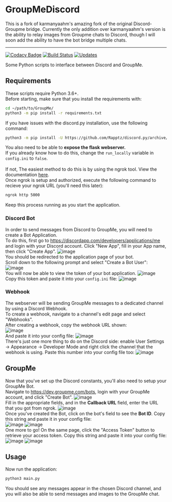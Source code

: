 # GroupMeDiscord

This is a fork of karmanyaahm's amazing fork of the original Discord-Groupme bridge. Currently the only addition over karmanyaahm's version is the ability to relay images from Groupme chats to Discord, though I will soon add the ability to have the bot bridge multiple chats.

---
[![Codacy Badge](https://api.codacy.com/project/badge/Grade/f75c31c547204176a8e8dc4412918b17)](https://app.codacy.com/app/AnonGuy/GroupMeDiscord?utm_source=github.com&utm_medium=referral&utm_content=AnonGuy/GroupMeDiscord&utm_campaign=Badge_Grade_Dashboard) [![Build Status](https://travis-ci.org/AnonGuy/GroupMeDiscord.svg?branch=master)](https://travis-ci.org/AnonGuy/GroupMeDiscord) [![Updates](https://pyup.io/repos/github/AnonGuy/GroupMeDiscord/shield.svg)](https://pyup.io/repos/github/AnonGuy/GroupMeDiscord/)


Some Python scripts to interface between Discord and GroupMe.

## Requirements
These scripts require Python 3.6+. <br/>
Before starting, make sure that you install the requirements with:
```bash
cd ~/path/to/GroupMe/
python3 -m pip install -r requirements.txt
```
If you have issues with the discord.py installation, use the following command:
```bash
python3 -m pip install -U https://github.com/Rapptz/discord.py/archive/rewrite.zip#egg=discord.py
```
You also need to be able to **expose the flask webserver.** <br/>
If you already know how to do this, change the `run_locally` variable in `config.ini` to `false`. <br/> <br/>
If not, The easiest method to do this is by using the ngrok tool. View the documentation [here](https://ngrok.com/). <br/>
Once ngrok is setup and authorized, execute the following command to recieve your ngrok URL (you'll need this later):
```bash
ngrok http 5000
```
Keep this process running as you start the application.
### Discord Bot
In order to send messages from Discord to GroupMe, you will need to create a Bot Application. <br>
To do this, first go to https://discordapp.com/developers/applications/me and login with your Discord account. 
Click "New App", fill in your App name, then click "Create App".
![image](http://i.imgur.com/s7QbeCv.png) <br/>
You should be redirected to the application page of your bot. <br/> Scroll down to the following prompt and select "Create a Bot User": <br/>
![image](http://i.imgur.com/C8W4dw1.png) <br/>
You will now be able to view the token of your bot application.
![image](http://i.imgur.com/ODQDOFc.png) <br/>
Copy this token and paste it into your `config.ini` file:
![image](http://i.imgur.com/tdSyCmu.png) <br/>

### Webhook
The webserver will be sending GroupMe messages to a dedicated channel by using a Discord Webhook. <br/>
To create a webhook, navigate to a channel's edit page and select "Webhooks". <br>
After creating a webhook, copy the webhook URL shown: <br/>
![image](http://i.imgur.com/rYzZ9gc.png) <br/>
And paste it into your config file:
![image](http://i.imgur.com/ZMHYt3y.png) <br>
There's just one more thing to do on the Discord side: enable User Settings -> Appearance -> Developer Mode and right click the channel that the webhook is using. Paste this number into your config file too:
![image](http://i.imgur.com/ZbQH1bm.png) <br/>

## GroupMe
Now that you've set up the Discord constants, you'll also need to setup your GroupMe Bot. <br/>
Navigate to https://dev.groupme.com/bots, login with your GroupMe account, and click "Create Bot".
![image](http://i.imgur.com/uEAkype.png) <br/>
Fill in the appropriate fields, and in the **Callback URL** field, enter the URL that you got from ngrok.
![image](http://i.imgur.com/rrUasK3.png) <br/>
Once you've created the Bot, click on the bot's field to see the **Bot ID**. Copy this string and paste it in your config file: <br/>
![image](http://i.imgur.com/hRqS0JM.png)
![image](http://i.imgur.com/nooiph0.png) <br/>
One more to go! On the same page, click the "Access Token" button to retrieve your access token.
Copy this string and paste it into your config file: <br/>
![image](http://i.imgur.com/IpouBmi.png)
![image](http://i.imgur.com/sA8tZJU.png) <br/>

## Usage
Now run the application:
```bash
python3 main.py
```
You should see any messages appear in the chosen Discord channel, and you will also be able to send messages and images to the GroupMe chat.
